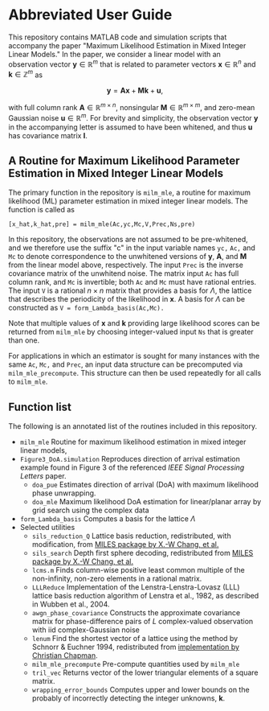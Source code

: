 # Abbreviated User Guide

This repository contains MATLAB code and simulation scripts that accompany the paper "Maximum Likelihood Estimation in Mixed Integer Linear Models." In the paper, we consider a linear model with an observation vector $\mathbf{y} \in \mathbb{R}^m$ that is related to parameter vectors $\mathbf{x} \in \mathbb{R}^n$ and $\mathbf{k} \in \mathbb{Z}^m$ as

$$  \mathbf{y} =  \mathbf{A x} + \mathbf{M} \mathbf{k} + \mathbf{u},$$

with full column rank $\mathbf{A}\in \mathbb{R}^{m \times n}$, nonsingular $\mathbf{M} \in \mathbb{R}^{m \times m}$, and zero-mean Gaussian noise $\mathbf{u}  \in \mathbb{R}^m$. For brevity and simplicity, the observation vector $\mathbf{y}$ in the accompanying letter is assumed to have been whitened, and thus $\mathbf{u}$ has covariance matrix $\mathbf{I}$. 

## A Routine for Maximum Likelihood Parameter Estimation in Mixed Integer Linear Models
The primary function in the repository is `milm_mle`, a routine for maximum likelihood (ML) parameter estimation in mixed integer linear models. The function is called as

```[x_hat,k_hat,pre] = milm_mle(Ac,yc,Mc,V,Prec,Ns,pre)```

In this repository, the observations are not assumed to be pre-whitened, and we therefore use the suffix "c" in the input variable names `yc,` `Ac,` and `Mc` to denote correspondence to the unwhitened versions of $\mathbf{y}$, $\mathbf{A}$, and $\mathbf{M}$ from the linear model above, respectively. The input `Prec` is the inverse covariance matrix of the unwhitend noise. The matrix input `Ac` has full column rank, and `Mc` is invertible; both `Ac` and `Mc` must have rational entries. The input `V` is a rational $n \times n$ matrix that provides a basis for $\Lambda$, the lattice that describes the periodicity of the likelihood in $\mathbf{x}$. A basis for $\Lambda$ can be constructed as `V = form_Lambda_basis(Ac,Mc).`

Note that multiple values of $\mathbf{x}$ and $\mathbf{k}$ providing large likelihood scores can be returned from `milm_mle` by choosing integer-valued input `Ns` that is greater than one. 

For applications in which an estimator is sought for many instances with the same `Ac`, `Mc,` and `Prec`, an input data structure can be precomputed via `milm_mle_precompute`. This structure can then be used repeatedly for all calls to `milm_mle`.

## Function list
The following is an annotated list of the routines included in this repository.
* `milm_mle` Routine for maximum likelihood estimation in mixed integer linear models,
* `Figure3_DoA.simulation` Reproduces direction of arrival estimation example found in Figure 3 of the referenced _IEEE Signal Processing Letters_ paper.
  * `doa_pue`     Estimates direction of arrival (DoA) with maximum likelihood phase unwrapping. 
  * `doa_mle`     Maximum likelihood DoA estimation for linear/planar array by grid search using the complex data
* `form_Lambda_basis`     Computes a basis for the lattice $\Lambda$
* Selected utilities
  * `sils_reduction_Q`     Lattice basis reduction, redistributed, with modification, from [MILES package by X.-W Chang, et al.](https://www.cs.mcgill.ca/~chang/MILES_routine1.php)
  * `sils_search`     Depth first sphere decoding, redistributed from [MILES package by X.-W Chang, et al.](https://www.cs.mcgill.ca/~chang/MILES_routine1.php) 
  * `lcms.m`     Finds column-wise positive least common multiple of the non-infinity, non-zero elements in a rational matrix.
  * `LLLReduce` Implementation of the Lenstra-Lenstra-Lovasz (LLL) lattice basis reduction algorithm of Lenstra et al., 1982, as described in  Wubben et al., 2004. 
  * `awgn_phase_covariance`	Constructs the approximate covariance matrix for phase-difference pairs of $L$ complex-valued observation with iid complex-Gaussian noise
  * `lenum`			Find the shortest vector of a lattice using the method by Schnorr & Euchner 1994, redistributed from [implementation by Christian Chapman](https://github.com/enthdegree/lenum.m). 
  * `milm_mle_precompute`	Pre-compute quantities used by `milm_mle`
  * `tril_vec`		Returns vector of the lower triangular elements of a square matrix.
  * `wrapping_error_bounds`	Computes upper and lower bounds on the probably of incorrectly detecting the integer unknowns, $\mathbf{k}.$
